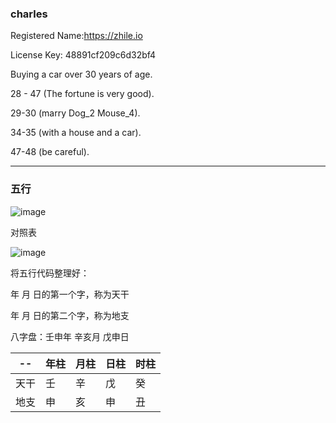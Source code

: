 ### charles

Registered Name:https://zhile.io

License Key: 48891cf209c6d32bf4

Buying a car over 30 years of age.

28 - 47 (The fortune is very good).

29-30 (marry Dog_2 Mouse_4).

34-35 (with a house and a car).

47-48 (be careful).

---

### 五行

![image](https://luoxupan.github.io/img/clinder.png)

对照表

![image](https://luoxupan.github.io/img/wuxin.webp)

将五行代码整理好：

年 月 日的第一个字，称为天干

年 月 日的第二个字，称为地支

八字盘：壬申年 辛亥月 戊申日

| -- | 年柱 | 月柱 | 日柱 | 时柱 |
| -- | -- | -- | -- |-- |
| 天干 | 壬 | 辛 | 戊 | 癸 |
| 地支 | 申 | 亥 | 申 | 丑 |

